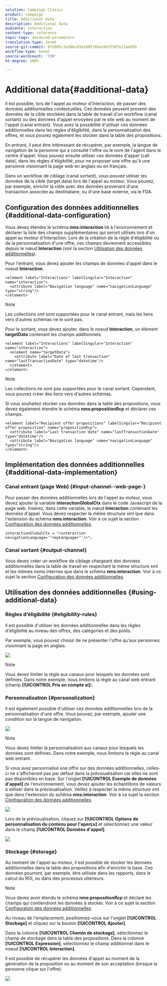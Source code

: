 ```yaml
---
solution: Campaign Classic
product: campaign
title: Additional data
description: Additional data
audience: interaction
content-type: reference
topic-tags: advanced-parameters
translation-type: tm+mt
source-git-commit: 972885c3a38bcd3a260574bacbb3f507e11ae05b
workflow-type: tm+mt
source-wordcount: '739'
ht-degree: 100%

---
```



# Additional data{#additional-data}

Il est possible, lors de l&#39;appel au moteur d&#39;Interaction, de passer des données additionnelles contextuelles. Ces données peuvent provenir des données de la cible stockées dans la table de travail d&#39;un workflow (canal sortant) ou des données d&#39;appel envoyées par le site web au moment de l&#39;appel (canal entrant). Vous avez la possibilité d&#39;utiliser ces données additionnelles dans les règles d&#39;éligibilité, dans la personnalisation des offres, et vous pouvez également les stocker dans la table des propositions.

En entrant, il peut être intéressant de récupérer, par exemple, la langue de navigation de la personne qui a consulté l&#39;offre ou le nom de l&#39;agent dans le centre d&#39;appel. Vous pouvez ensuite utiliser ces données d&#39;appel (call data), dans les règles d&#39;éligibilité, pour ne proposer une offre qu&#39;à une personne visionnant la page web en anglais ou en français.

Dans un workflow de ciblage (canal sortant), vous pouvez utiliser les données de la cible (target data) lors de l&#39;appel au moteur. Vous pouvez, par exemple, enrichir la cible avec des données provenant d&#39;une transaction associée au destinataire, ou d&#39;une base externe, via le FDA.

## Configuration des données additionnelles {#additional-data-configuration}

Vous devez étendre le schéma **nms:interaction** lié à l&#39;environnement et déclarer la liste des champs supplémentaires qui seront utilisés lors d&#39;un appel au moteur d&#39;Interaction. Lors de la création de la règle d&#39;éligibilité ou de la personnalisation d&#39;une offre, ces champs deviennent accessibles depuis le nœud **Interaction** (voir la section [Utilisation des données additionnelles](#using-additional-data)).

Pour l&#39;entrant, vous devez ajouter les champs de données d&#39;appel dans le noeud **Interaction**.

```
<element label="Interactions" labelSingular="Interaction" name="interaction">
  <attribute label="Navigation language" name="navigationLanguage" type="string"/>
</element>
```

>[!NOTE]
>
>Les collections xml sont supportées pour le canal entrant, mais les liens vers d&#39;autres schémas ne le sont pas.

Pour le sortant, vous devez ajouter, dans le noeud **Interaction**, un élément **targetData** contenant les champs additionnels.

```
<element label="Interactions" labelSingular="Interaction" name="interaction">
  <element name="targetData">
    <attribute label="Date of last transaction" name="lastTransactionDate" type="datetime"/>
  </element>
</element>
```

>[!NOTE]
>
>Les collections ne sont pas supportées pour le canal sortant. Cependant, vous pouvez créer des liens vers d&#39;autres schémas.

Si vous souhaitez stocker ces données dans la table des propositions, vous devez également étendre le schéma **nms:propositionRcp** et déclarer ces champs.

```
<element label="Recipient offer propositions" labelSingular="Recipient offer proposition" name="propositionRcp">
  <attribute label="Last transaction date" name="lastTransactionDate" type="datetime"/>
  <attribute label="Navigation language" name="navigationLanguage" type="string"/>
</element>
```

## Implémentation des données additionnelles {#additional-data-implementation}

### Canal entrant (page Web) {#input-channel--web-page-}

Pour passer des données additionnelles lors de l&#39;appel au moteur, vous devez ajouter la variable **interactionGlobalCtx** dans le code Javascript de la page web. Insérez, dans cette variable, le nœud **Interaction** contenant les données d&#39;appel. Vous devez respecter la même structure xml que dans l&#39;extension du schéma **nms:interaction**. Voir à ce sujet la section [Configuration des données additionnelles](#additional-data-configuration).

```
interactionGlobalCtx = "<interaction navigationLanguage='"+myLanguage+"'/>";
```

### Canal sortant {#output-channel}

Vous devez créer un workflow de ciblage chargeant des données additionnelles dans la table de travail en respectant la même structure xml et les mêmes noms internes que dans le schéma **nms:interaction**. Voir à ce sujet la section [Configuration des données additionnelles](#additional-data-configuration).

## Utilisation des données additionnelles {#using-additional-data}

### Règles d’éligibilité {#eligibility-rules}

Il est possible d&#39;utiliser les données additionnelles dans les règles d&#39;éligibilité au niveau des offres, des catégories et des poids.

Par exemple, vous pouvez choisir de ne présenter l&#39;offre qu&#39;aux personnes visionnant la page en anglais.

![](assets/ita_calldata_query.png)

>[!NOTE]
>
>Vous devez limiter la règle aux canaux pour lesquels les données sont définies. Dans notre exemple, nous limitons la règle au canal web entrant (champ **[!UICONTROL Pris en compte si]**).

### Personnalisation     {#personalization}

Il est également possible d&#39;utiliser ces données additionnelles lors de la personnalisation d&#39;une offre. Vous pouvez, par exemple, ajouter une condition sur la langue de navigation.

![](assets/ita_calldata_perso.png)

>[!NOTE]
>
>Vous devez limiter la personnalisation aux canaux pour lesquels les données sont définies. Dans notre exemple, nous limitons la règle au canal web entrant.

Si vous avez personnalisé une offre sur des données additionnelles, celles-ci ne s&#39;afficheront pas par défaut dans la prévisualisation car elles ne sont pas disponibles en base. Sur l&#39;onglet **[!UICONTROL Exemple de données d&#39;appel]** de l&#39;environnement, vous devez ajouter les échantillons de valeurs à utiliser dans la prévisualisation. Veillez à respecter la même structure xml que dans l&#39;extension du schéma **nms:interaction**. Voir à ce sujet la section [Configuration des données additionnelles](#additional-data-configuration).

![](assets/ita_calldata_preview.png)

Lors de la prévisualisation, cliquez sur **[!UICONTROL Options de personnalisation du contenu pour l&#39;aperçu]** et sélectionnez une valeur dans le champ **[!UICONTROL Données d&#39;appel]**.

![](assets/ita_calldata_preview2.png)

### Stockage {#storage}

Au moment de l&#39;appel au moteur, il est possible de stocker les données additionnelles dans la table des propositions afin d&#39;enrichir la base. Ces données pourront, par exemple, être utilisée dans les rapports, dans le calcul du ROI, ou dans des processus ultérieurs.

>[!NOTE]
>
>Vous devez avoir étendu le schéma **nms:propositionRcp** et déclaré les champs qui contiendront les données à stocker. Voir à ce sujet la section [Configuration des données additionnelles](#additional-data-configuration).

Au niveau de l&#39;emplacement, positionnez-vous sur l&#39;onglet **[!UICONTROL Stockage]** et cliquez sur le bouton **[!UICONTROL Ajouter]**.

Dans la colonne **[!UICONTROL Chemin de stockage]**, sélectionnez le champ de stockage dans la table des propositions. Dans la colonne **[!UICONTROL Expression]**, sélectionnez le champ additionnel dans le noeud **[!UICONTROL Interaction]**.

Il est possible de récupérer les données d&#39;appel au moment de la génération de la proposition ou au moment de son acceptation (lorsque la personne clique sur l&#39;offre).

![](assets/ita_calldata_storage.png)

